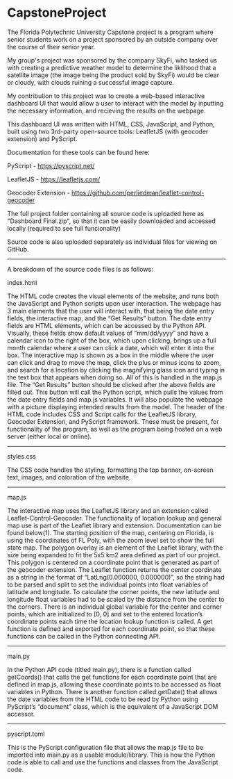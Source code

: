 # CapstoneProject

The Florida Polytechnic University Capstone project is a program where senior students work on a project sponsored by an outside company over the course of their senior year.

My group's project was sponsored by the company SkyFi, who tasked us with creating a predictive weather model to determine the liklihood that a satellite image (the image being the product sold by SkyFi) would be clear or cloudy, with clouds ruining a successful image capture.

My contribution to this project was to create a web-based interactive dashboard UI that would allow a user to interact with the model by inputting the necessary information, and recieving the results on the webpage. 

This dashboard UI was written with HTML, CSS, JavaScript, and Python, built using two 3rd-party open-source tools: LeafletJS (with geocoder extension) and PyScript.

Documentation for these tools can be found here:

PyScript - https://pyscript.net/

LeafletJS - https://leafletjs.com/

Geocoder Extension - https://github.com/perliedman/leaflet-control-geocoder

The full project folder containing all source code is uploaded here as "Dashboard Final.zip", so that it can be easily downloaded and accessed locally (required to see full funcionality)

Source code is also uploaded separately as individual files for viewing on GitHub.

________________________________________________________________________________________________________________________________________________

A breakdown of the source code files is as follows:


index.html

The HTML code creates the visual elements of the website, and runs both the JavaScript and Python scripts upon user interaction. The webpage has 3 main elements that the user will interact with, that being the date entry fields, the interactive map, and the “Get Results” button. The date entry fields are HTML elements, which can be accessed by the Python API. Visually, these fields show default values of “mm/dd/yyyy” and have a calendar icon to the right of the box, which upon clicking, brings up a full month calendar where a user can click a date, which will enter it into the box. The interactive map is shown as a box in the middle where the user can click and drag to move the map, click the plus or minus icons to zoom, and search for a location by clicking the magnifying glass icon and typing in the text box that appears when doing so. All of this is handled in the map.js file. The “Get Results” button should be clicked after the above fields are filled out. This button will call the Python script, which pulls the values from the date entry fields and map.js variables. It will also populate the webpage with a picture displaying intended results from the model. The header of the HTML code includes CSS and Script calls for the LeafletJS library, Geocoder Extension, and PyScript framework. These must be present, for functionality of the program, as well as the program being hosted on a web server (either local or online).

________________________________________________________________________________________________________________________________________________

styles.css

The CSS code handles the styling, formatting the top banner, on-screen text, images, and coloration of the website.

________________________________________________________________________________________________________________________________________________

map.js

The interactive map uses the LeafletJS library and an extension called Leaflet-Control-Geocoder. The functionality of location lookup and general map use is part of the Leaflet library and extension. Documentation can be found below(1). The starting position of the map, centering on Florida, is using the coordinates of FL Poly, with the zoom level set to show the full state map. The polygon overlay is an element of the Leaflet library, with the size being expanded to fit the 5x5 km2 area defined as part of our project. This polygon is centered on a coordinate point that is generated as part of the geocoder extension. The Leaflet function returns the center coordinate as a string in the format of “LatLng(0.000000, 0.000000)”, so the string had to be parsed and split to set the individual points into float variables of latitude and longitude. To calculate the corner points, the new latitude and longitude float variables had to be scaled by the distance from the center to the corners. There is an individual global variable for the center and corner points, which are initialized to [0, 0] and set to the entered location’s coordinate points each time the location lookup function is called. A get function is defined and exported for each coordinate point, so that these functions can be called in the Python connecting API.

________________________________________________________________________________________________________________________________________________

main.py

In the Python API code (titled main.py), there is a function called getCoords() that calls the get functions for each coordinate point that are defined in map.js, allowing these coordinate points to be accessed as float variables in Python. There is another function called getDate() that allows the date variables from the HTML code to be read by Python using PyScript’s “document” class, which is the equivalent of a JavaScript DOM accessor.

________________________________________________________________________________________________________________________________________________

pyscript.toml

This is the PyScript configuration file that allows the map.js file to be imported into main.py as a usable module/library. This is how the Python code is able to call and use the functions and classes from the JavaScript code.

